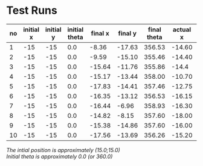 # Test Runs

| no | initial x | initial y | initial theta | final x | final y | final theta | actual x| actual y | Euclidian err | theta err |
|----|-----------|-----------|---------------|---------|---------|-------------|---------|----------|---------------|-----------|
| 1  |    -15    |    -15    |      0.0      |  -8.36  | -17.63  |   356.53    |  -14.60 |  -15.30  |     6.66      |    3.47   |
| 2  |    -15    |    -15    |      0.0      |  -9.59  | -15.10  |   355.46    |  -14.40 |  -14.40  |     4.86      |    4.54   |
| 3  |    -15    |    -15    |      0.0      | -15.64  | -11.76  |   355.86    |  -14.4  |  -13.70  |     2.92      |    4.41   |
| 4  |    -15    |    -15    |      0.0      | -15.17  | -13.44  |   358.00    |  -10.70 |  -15.3   |     2.74      |    2.00   |
| 5  |    -15    |    -15    |      0.0      | -17.83  | -14.41  |   357.46    |  -12.75 |  -15.75  |     5.25      |    2.54   |
| 6  |    -15    |    -15    |      0.0      | -16.35  | -13.12  |   356.53    |  -16.15 |  -10.00  |     3.12      |    3.47   |
| 7  |    -15    |    -15    |      0.0      | -16.44  |  -6.96  |   358.93    |  -16.30 |   -9.30  |     2.34      |    1.07   |
| 8  |    -15    |    -15    |      0.0      | -14.82  |  -8.15  |   357.60    |  -18.00 |  -10.00  |     3.68      |    2.40   |
| 9  |    -15    |    -15    |      0.0      | -15.38  | -14.86  |   357.60    |  -16.00 |  -13.90  |     1.21      |    2.40   |
| 10 |    -15    |    -15    |      0.0      | -17.56  | -13.69  |   356.26    |  -15.20 |  -14.20  |     2.41      |    3.74   |

*The intial position is approximately (15.0;15.0)*  
*Initial theta is approximately 0.0 (or 360.0)*
